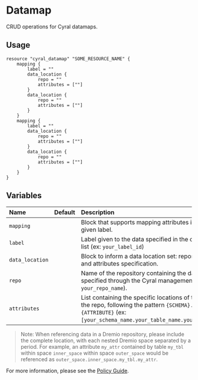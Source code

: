 # Datamap

CRUD operations for Cyral datamaps.

## Usage

```hcl
resource "cyral_datamap" "SOME_RESOURCE_NAME" {
    mapping {
        label = ""
        data_location {
            repo = ""
            attributes = [""]
        }
        data_location {
            repo = ""
            attributes = [""]
        }
    }
    mapping {
        label = ""
        data_location {
            repo = ""
            attributes = [""]
        }
        data_location {
            repo = ""
            attributes = [""]
        }
    }
}
```

## Variables

|  Name           |  Default  |  Description                                                                         | Required |
|:----------------|:---------:|:-------------------------------------------------------------------------------------|:--------:|
| `mapping`       |           | Block that supports mapping attributes in repos to a given label.                    | Yes      |
| `label`         |           | Label given to the data specified in the corresponding list (ex: `your_label_id`)    | Yes      |
| `data_location` |           | Block to inform a data location set: repository name and attributes specification.   | Yes      |
| `repo`          |           | Name of the repository containing the data as specified through the Cyral management console (ex: `your_repo_name`). | Yes      |
| `attributes`    |           | List containing the specific locations of the data within the repo, following the pattern `{SCHEMA}.{TABLE}.{ATTRIBUTE}` (ex: `[your_schema_name.your_table_name.your_attr_name]`). | Yes      |


> Note: When referencing data in a Dremio repository, please include the complete location, with each nested Dremio space separated by a period. For example, an attribute `my_attr` contained by table `my_tbl` within space `inner_space` within space `outer_space` would be referenced as `outer_space.inner_space.my_tbl.my_attr`.

For more information, please see the [Policy Guide](https://cyral.com/docs/policy#data-map).